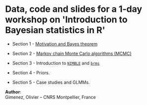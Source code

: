 # Data, code and slides for a 1-day workshop on 'Introduction to Bayesian statistics in R'

+ Section 1 - [Motivation and Bayes theorem](https://github.com/oliviergimenez/bayes-workshop/blob/main/1-introduction.pdf) 

+ Section 2 - [Markov chain Monte Carlo algorithms (MCMC)](https://github.com/oliviergimenez/bayes-workshop/blob/main/2-mcmc.pdf) 

+ Section 3 - Introduction to [`NIMBLE`](https://github.com/oliviergimenez/bayes-workshop/blob/main/3a-nimble.html) and [`brms`](https://github.com/oliviergimenez/bayes-workshop/blob/main/3b-brms.Rmd)

+ Section 4 - Priors. 

+ Section 5 - Case studies and GLMMs.

**Author**:    
Gimenez, Olivier – CNRS Montpellier, France


